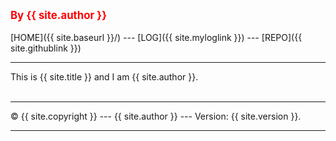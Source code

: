---
---
<span style="color:red; font-weight:bold; font-size:larger;">By {{ site.author }}</span>
<br><br>
[HOME]({{ site.baseurl }}/) ---
[LOG]({{ site.myloglink }}) ---
[REPO]({{ site.githublink }})
<br>
<hr>
This is {{ site.title }} and I am {{ site.author }}.
<br><br>
<hr>
&copy; {{ site.copyright }} --- {{ site.author }} --- Version: {{ site.version }}.
<hr>
<br>
